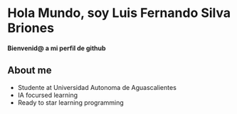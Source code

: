 # Hola Mundo, soy Luis Fernando Silva Briones
#### Bienvenid@ a mi perfil de github

## About me

- Studente at Universidad Autonoma de Aguascalientes
- IA focursed learning
- Ready to star learning programming
